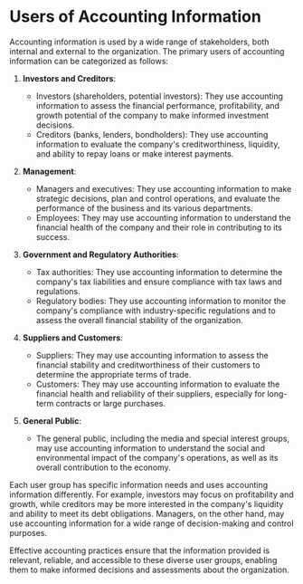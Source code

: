 # Users of Accounting Information

Accounting information is used by a wide range of stakeholders, both internal and external to the organization. The primary users of accounting information can be categorized as follows:

1. **Investors and Creditors**:
   - Investors (shareholders, potential investors): They use accounting information to assess the financial performance, profitability, and growth potential of the company to make informed investment decisions.
   - Creditors (banks, lenders, bondholders): They use accounting information to evaluate the company's creditworthiness, liquidity, and ability to repay loans or make interest payments.

2. **Management**:
   - Managers and executives: They use accounting information to make strategic decisions, plan and control operations, and evaluate the performance of the business and its various departments.
   - Employees: They may use accounting information to understand the financial health of the company and their role in contributing to its success.

3. **Government and Regulatory Authorities**:
   - Tax authorities: They use accounting information to determine the company's tax liabilities and ensure compliance with tax laws and regulations.
   - Regulatory bodies: They use accounting information to monitor the company's compliance with industry-specific regulations and to assess the overall financial stability of the organization.

4. **Suppliers and Customers**:
   - Suppliers: They may use accounting information to assess the financial stability and creditworthiness of their customers to determine the appropriate terms of trade.
   - Customers: They may use accounting information to evaluate the financial health and reliability of their suppliers, especially for long-term contracts or large purchases.

5. **General Public**:
   - The general public, including the media and special interest groups, may use accounting information to understand the social and environmental impact of the company's operations, as well as its overall contribution to the economy.

Each user group has specific information needs and uses accounting information differently. For example, investors may focus on profitability and growth, while creditors may be more interested in the company's liquidity and ability to meet its debt obligations. Managers, on the other hand, may use accounting information for a wide range of decision-making and control purposes.

Effective accounting practices ensure that the information provided is relevant, reliable, and accessible to these diverse user groups, enabling them to make informed decisions and assessments about the organization.

